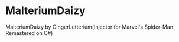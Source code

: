 # MalteriumDaizy
MalteriumDaizy by GingerLutterium(Injector for Marvel's Spider-Man Remastered on C#)
